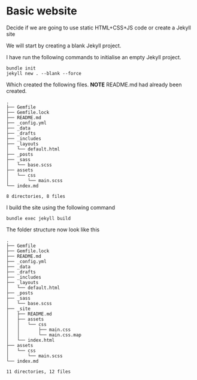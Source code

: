 # Basic website

Decide if we are going to use static HTML+CSS+JS code or create a Jekyll site

We will start by creating a blank Jekyll project.

I have run the following commands to initialise an empty Jekyll project.
```
bundle init
jekyll new . --blank --force
```

Which created the following files. **NOTE** README.md had already been created.
```
.
├── Gemfile
├── Gemfile.lock
├── README.md
├── _config.yml
├── _data
├── _drafts
├── _includes
├── _layouts
│   └── default.html
├── _posts
├── _sass
│   └── base.scss
├── assets
│   └── css
│       └── main.scss
└── index.md

8 directories, 8 files

```

I build the site using the following command
```
bundle exec jekyll build
```

The folder structure now look like this
```
.
├── Gemfile
├── Gemfile.lock
├── README.md
├── _config.yml
├── _data
├── _drafts
├── _includes
├── _layouts
│   └── default.html
├── _posts
├── _sass
│   └── base.scss
├── _site
│   ├── README.md
│   ├── assets
│   │   └── css
│   │       ├── main.css
│   │       └── main.css.map
│   └── index.html
├── assets
│   └── css
│       └── main.scss
└── index.md

11 directories, 12 files
```

